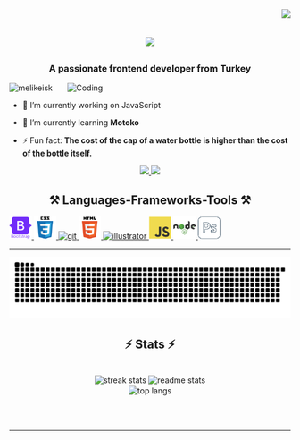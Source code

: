 <img align="right" src="https://visitor-badge.laobi.icu/badge?page_id=salesp07.salesp07" />

<h1 align="center">
    <img src="https://readme-typing-svg.herokuapp.com/?font=Righteous&size=35&center=true&vCenter=true&width=500&height=70&duration=4000&lines=+I'm+Melike+Işık!;" />
</h1>

<h3 align="center">A passionate frontend developer from Turkey</h3>
<img align="right" alt="Coding" width="400" src="https://dl.openseauserdata.com/cache/originImage/files/6fc9db7cd1096f7a3f65930286db687a.gif">


<p align="left"> <img src="https://komarev.com/ghpvc/?username=melikeisk&label=Profile%20views&color=0e75b6&style=flat" alt="melikeisk" /> </p>

- 🔭 I’m currently working on JavaScript

- 🌱 I’m currently learning **Motoko**

- ⚡ Fun fact: **The cost of the cap of a water bottle is higher than the cost of the bottle itself.**

<div align="center"> 
  <a href="mailto:zmelikeisk@gmail.com">
    <img src="https://img.shields.io/badge/Gmail-333333?style=for-the-badge&logo=gmail&logoColor=red" />
  </a>
  <a href="https://linkedin.com/in/melike-isk-/" target="_blank">
    <img src="https://img.shields.io/badge/LinkedIn-0077B5?style=for-the-badge&logo=linkedin&logoColor=white" target="_blank" />
  </a>
</div>

<h2 align="center">⚒️ Languages-Frameworks-Tools ⚒️</h2>
<p align="left"> <a href="https://getbootstrap.com" target="_blank" rel="noreferrer"> <img src="https://raw.githubusercontent.com/devicons/devicon/master/icons/bootstrap/bootstrap-plain-wordmark.svg" alt="bootstrap" width="40" height="40"/> </a> <a href="https://www.w3schools.com/css/" target="_blank" rel="noreferrer"> <img src="https://raw.githubusercontent.com/devicons/devicon/master/icons/css3/css3-original-wordmark.svg" alt="css3" width="40" height="40"/> </a> <a href="https://git-scm.com/" target="_blank" rel="noreferrer"> <img src="https://www.vectorlogo.zone/logos/git-scm/git-scm-icon.svg" alt="git" width="40" height="40"/> </a> <a href="https://www.w3.org/html/" target="_blank" rel="noreferrer"> <img src="https://raw.githubusercontent.com/devicons/devicon/master/icons/html5/html5-original-wordmark.svg" alt="html5" width="40" height="40"/> </a> <a href="https://www.adobe.com/in/products/illustrator.html" target="_blank" rel="noreferrer"> <img src="https://www.vectorlogo.zone/logos/adobe_illustrator/adobe_illustrator-icon.svg" alt="illustrator" width="40" height="40"/> </a> <a href="https://developer.mozilla.org/en-US/docs/Web/JavaScript" target="_blank" rel="noreferrer"> <img src="https://raw.githubusercontent.com/devicons/devicon/master/icons/javascript/javascript-original.svg" alt="javascript" width="40" height="40"/> </a> <a href="https://nodejs.org" target="_blank" rel="noreferrer"> <img src="https://raw.githubusercontent.com/devicons/devicon/master/icons/nodejs/nodejs-original-wordmark.svg" alt="nodejs" width="40" height="40"/> </a> <a href="https://www.photoshop.com/en" target="_blank" rel="noreferrer"> <img src="https://raw.githubusercontent.com/devicons/devicon/master/icons/photoshop/photoshop-line.svg" alt="photoshop" width="40" height="40"/> </a> </p>
<hr/>

<picture>
  <source media="(prefers-color-scheme: dark)" srcset="https://raw.githubusercontent.com/melikeisk/melikeisk/output/github-contribution-grid-snake-dark.svg">
  <source media="(prefers-color-scheme: light)" srcset="https://raw.githubusercontent.com/melikeisk/melikeisk/output/github-contribution-grid-snake.svg">
  <img alt="github contribution grid snake animation" src="https://raw.githubusercontent.com/melikeisk/melikeisk/output/github-contribution-grid-snake.svg">
</picture>

<h2 align="center">⚡ Stats ⚡</h2>
<br>
<div align=center>
 <img width=390 src="https://github-readme-streak-stats.herokuapp.com/?user=melikeisk&hide=HTML&langs_count=8&layout=compact&theme=react&border_radius=10&size_weight=0.5&count_weight=0.5&exclude_repo=github-readme-stats" alt="streak stats"/>
  <img width=390 src="https://github-readme-stats.vercel.app/api?username=melikeisk&count_private=true&show_icons=true&theme=react&rank_icon=github&border_radius=10" alt="readme stats" />
  <br/>
  <img width=325 align="center" src="https://github-readme-stats.vercel.app/api/top-langs?username=melikeisk&count_private=true&theme=react&border_radius=10" alt="top langs" />
</div>

<br/><br/>

<hr/>


<br/>
